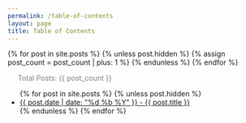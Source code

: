 ```yaml
---
permalink: /table-of-contents
layout: page
title: Table of Contents
---
```


{% for post in site.posts %}
{% unless post.hidden %}
{% assign post_count = post_count | plus: 1 %}
{% endunless %}
{% endfor %}

<p style="color:gray; margin-left:20px;">Total Posts: {{ post_count }}</p>


<ul>
  {% for post in site.posts %}
  {% unless post.hidden %}
    <li>
      <a href=".{{ post.url }}">{{ post.date | date: "%d %b %Y" }} - {{ post.title }}</a>
    </li>
  {% endunless %}
  {% endfor %}
</ul>

